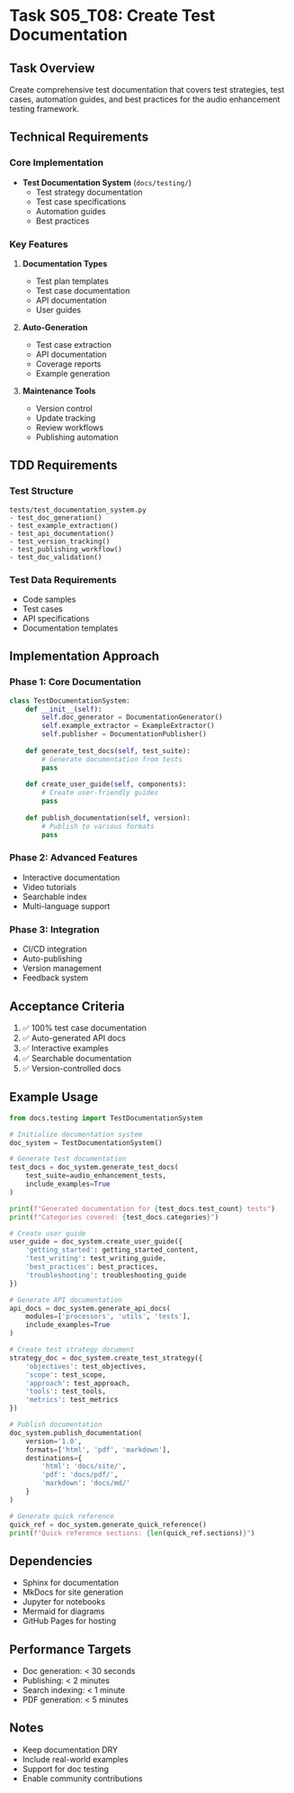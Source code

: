 # Task S05_T08: Create Test Documentation

## Task Overview
Create comprehensive test documentation that covers test strategies, test cases, automation guides, and best practices for the audio enhancement testing framework.

## Technical Requirements

### Core Implementation
- **Test Documentation System** (`docs/testing/`)
  - Test strategy documentation
  - Test case specifications
  - Automation guides
  - Best practices

### Key Features
1. **Documentation Types**
   - Test plan templates
   - Test case documentation
   - API documentation
   - User guides

2. **Auto-Generation**
   - Test case extraction
   - API documentation
   - Coverage reports
   - Example generation

3. **Maintenance Tools**
   - Version control
   - Update tracking
   - Review workflows
   - Publishing automation

## TDD Requirements

### Test Structure
```
tests/test_documentation_system.py
- test_doc_generation()
- test_example_extraction()
- test_api_documentation()
- test_version_tracking()
- test_publishing_workflow()
- test_doc_validation()
```

### Test Data Requirements
- Code samples
- Test cases
- API specifications
- Documentation templates

## Implementation Approach

### Phase 1: Core Documentation
```python
class TestDocumentationSystem:
    def __init__(self):
        self.doc_generator = DocumentationGenerator()
        self.example_extractor = ExampleExtractor()
        self.publisher = DocumentationPublisher()
        
    def generate_test_docs(self, test_suite):
        # Generate documentation from tests
        pass
    
    def create_user_guide(self, components):
        # Create user-friendly guides
        pass
    
    def publish_documentation(self, version):
        # Publish to various formats
        pass
```

### Phase 2: Advanced Features
- Interactive documentation
- Video tutorials
- Searchable index
- Multi-language support

### Phase 3: Integration
- CI/CD integration
- Auto-publishing
- Version management
- Feedback system

## Acceptance Criteria
1. ✅ 100% test case documentation
2. ✅ Auto-generated API docs
3. ✅ Interactive examples
4. ✅ Searchable documentation
5. ✅ Version-controlled docs

## Example Usage
```python
from docs.testing import TestDocumentationSystem

# Initialize documentation system
doc_system = TestDocumentationSystem()

# Generate test documentation
test_docs = doc_system.generate_test_docs(
    test_suite=audio_enhancement_tests,
    include_examples=True
)

print(f"Generated documentation for {test_docs.test_count} tests")
print(f"Categories covered: {test_docs.categories}")

# Create user guide
user_guide = doc_system.create_user_guide({
    'getting_started': getting_started_content,
    'test_writing': test_writing_guide,
    'best_practices': best_practices,
    'troubleshooting': troubleshooting_guide
})

# Generate API documentation
api_docs = doc_system.generate_api_docs(
    modules=['processors', 'utils', 'tests'],
    include_examples=True
)

# Create test strategy document
strategy_doc = doc_system.create_test_strategy({
    'objectives': test_objectives,
    'scope': test_scope,
    'approach': test_approach,
    'tools': test_tools,
    'metrics': test_metrics
})

# Publish documentation
doc_system.publish_documentation(
    version='1.0',
    formats=['html', 'pdf', 'markdown'],
    destinations={
        'html': 'docs/site/',
        'pdf': 'docs/pdf/',
        'markdown': 'docs/md/'
    }
)

# Generate quick reference
quick_ref = doc_system.generate_quick_reference()
print(f"Quick reference sections: {len(quick_ref.sections)}")
```

## Dependencies
- Sphinx for documentation
- MkDocs for site generation
- Jupyter for notebooks
- Mermaid for diagrams
- GitHub Pages for hosting

## Performance Targets
- Doc generation: < 30 seconds
- Publishing: < 2 minutes
- Search indexing: < 1 minute
- PDF generation: < 5 minutes

## Notes
- Keep documentation DRY
- Include real-world examples
- Support for doc testing
- Enable community contributions